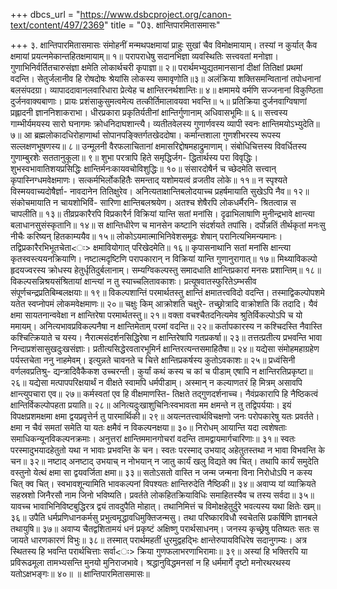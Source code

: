 +++
dbcs_url = "https://www.dsbcproject.org/canon-text/content/497/2369"
title = "0३. क्षान्तिपारमितासमासः"

+++
३. क्षान्तिपारमितासमासः
सं‍मोहनीं मन्मथपक्षमायां 
प्राहुः सुखां चैव विमोक्षमायाम्। 
तस्यां न कुर्यात् कैव क्षमायां
प्रयत्नमेकान्तहितक्षमायाम्॥ १॥
परापराधेषु सदानभिज्ञा
व्यवस्थितिः सत्त्ववतां मनोज्ञा। 
गुणाभिनिर्वर्तितचारुसंज्ञा
क्षमेति लोकार्थचरी कृपाज्ञा॥ २॥
परार्थमभ्युद्यतमानसानां
दीक्षां तितिक्षां प्रथमां वदन्ति। 
सेतुर्जलानीव हि रोषदोषः
श्रेयांसि लोकस्य समावृणोति॥३॥
अलंक्रिया शक्तिसमन्वितानां
तपोधनानां बलसंपदग्रा। 
व्यापाददावानलवारिधारा
प्रेत्येह च क्षान्तिरनर्थशान्तिः॥ ४॥
क्षमामये वर्मणि सज्जनानां
विकुण्ठिता दुर्जनवाक्यबाणाः।
प्रायः प्रशंसाकुसुमत्वमेत्य
तत्कीर्तिमालावयवा भवन्ति॥ ५॥
प्रतिक्रिया दुर्जनवाग्विषाणां
प्रह्लादनी ज्ञाननिशाकराभा। 
धीरप्रकारा प्रकृतिर्यतीनां
क्षान्तिर्गुणानाम् अधिवासभूमिः॥ ६॥
सत्त्वस्य गाम्भीर्यमयस्य सारो
घनागमः क्रोधनिदाघशान्त्यै। 
व्यतीतवेलस्य गुणार्णवस्य
व्यापी स्वनः क्षान्तिमयोऽभ्युदेति॥७॥
आ ब्रह्मलोकादधिरोहाणार्था
सोपानपङ्क्तिर्गतखेददोषा। 
कर्मान्तशाला गुणशीभरस्य
रूपस्य सल्लक्षणभूषणस्य॥ ८॥
उन्मूलनी वैरफलाचितानां
क्षमासरिद्दोषमहाद्रुमाणाम्। 
संबोधिचित्तस्य विवर्धितस्य
गुणाम्बुरशेः सततानुकूला॥ ९॥
शुभा परत्रापि हिते समृद्धिर्जग-
द्धितार्थस्य परा विवृद्धिः। 
शुभस्वभावातिशयप्रसिद्धिः
क्षान्तिर्मनःकायवचोविशुद्धिः॥ १०॥
संसारदोषैर्न च च्छेदमेति
सत्त्वान् कृपास्निग्धमवेक्षमाणः। 
सत्कर्मभिर्लोकहितैः समन्ताद्
यशोमयत्वं व्रजतीव लोके॥ ११॥
न स्पृश्यते विस्मयवाच्यदोषैर्ज्ञा-
नावदानेन तितिक्षुरेव। 
अनित्यताक्षान्तिबलोदयाच्च
प्रहर्षमायाति सुखेऽपि नैव॥ १२॥
संकोचमायाति न चायशोभिर्वि-
सारिणा क्षान्तिबलश्रयेण। 
अतश्च शेषैरपि लोकधर्मैरनि-
श्रितत्वान्न स चापलीति॥ १३॥
तीव्रप्रकारैरपि विप्रकारैर्न 
विक्रियां यान्ति सतां मनांसि। 
दृढाभिलाषाणि मुनीन्द्रभावे
क्षान्त्या बलाधानसुसंस्कृतानि॥ १४॥
स क्षान्तिधीरेण च मानसेन
कष्टानि सं‍दर्शयते तपांसि। 
दर्पोन्नतिं तीर्थकृतां मनःसु
नीचैः करिष्यन् हितकाम्ययैव॥ १५॥
लोकोऽयमात्माभिनिवेशसमूढः
शेषान् परानित्यभिमन्यमानः। 
तद्विप्रकारैरभिभूतचेता<ः>
क्षमावियोगात् परिखेदमेति॥ १६॥
कृपासनाथानि सतां मनांसि
क्षान्त्या कृतस्वस्त्ययनक्रियाणि। 
नष्टात्मदृष्टिणि परापकारान्
न विक्रियां यान्ति गुणानुरागात्॥ १७॥
मिथ्याविकल्पो हृदयज्वरस्य
क्रोधस्य हेतुर्धृतिदुर्बलानाम्। 
सम्यग्विकल्पस्तु समादधाति
क्षान्तिप्रकारां मनसः प्रशान्तिम्॥ १८॥
विकल्पसन्निश्रयसंश्रितायां
क्षान्त्यां न तु स्याच्चलितावकाशः।
प्रत्यूषवातस्फुरितेऽम्भसीव
सं‍पूर्णचन्द्रप्रतिबिम्बलक्षयाः॥ १९॥
विकल्पशान्तिं परमार्थतस्तु
क्षान्तिं क्षमातत्त्वविदो वदन्ति। 
तस्माद्विकल्पोपशमे यतेत
स्वप्नोपमं लोकमवेक्षमाणः॥ २०॥
चक्षुः किम् आक्रोशति चक्षुरे-
तच्छ्रोत्रादि वाक्रोशति किं तदादि। 
यैवं क्षमा सायतनान्ववेक्षा
न क्षान्तिरेषा परमार्थतस्तु॥ २१॥
वक्ता वचश्चैतदनित्यमेव
श्रुतिर्विकल्पोऽपि च यो ममायम्। 
अनित्यभावप्रविकल्पनैषा
न क्षान्तिमेताम् परमां वदन्ति॥ २२॥
कर्तापकारस्य न कश्चिदस्ति
नैवास्ति कश्चित्क्रियाते च यस्य। 
नैरात्मसंदर्शनसिद्धिरेषा
न क्षान्तिरेषापि गतप्रकर्षा॥ २३॥
तत्तत्प्रतीत्य प्रभवन्ति भावा
निन्दाप्रशंसासुखदुःखसंज्ञाः।
प्रतीत्यसिद्धेरवतारभूमिर्न 
क्षान्तिरत्यन्तसमाहितैषा॥ २४॥
यद्येसा संमोहमहाग्रहेण
पर्यस्तचेता ननु नाहमेवम्। 
इत्युन्नते चावनते च चित्ते
क्षान्तिप्रकर्षस्य कुतोऽवकाशः॥ २५॥
प्रध्वंसिनी वर्णलवप्रतिश्रु-
द्यन्त्रादिवैकैकश उच्चरन्ती। 
कुर्यां कथं कस्य च कां च पीडाम्
एषापि न क्षान्तिरतिप्रकृष्टा॥ २६॥
यद्येसा मत्पापपरिक्षयार्थं
न वीक्षते स्वामपि धर्मपीडाम्। 
अस्मान् न कल्याणतरं हि मित्रम्
असावपि क्षान्त्युपचारा एव॥ २७॥
कर्मस्वतां एव हि वीक्षमाणस्ति-
तिक्षते तद्गुणदर्शनाच्च। 
नैवं‍प्रकारापि हि नैष्ठिकत्वं
क्षान्तिर्विकल्पोपहता प्रयाति॥ २८॥
अनित्यदुःखाशुचिनिःस्वभावता
मम क्षमन्ते न तु तद्विपर्ययाः। 
इयं विपक्षप्रशमक्षमा क्षमा
द्वयप्रवृत्तेर्न तु पारमार्थिकी॥ २९॥
अयत्नतत्त्वार्थविचक्षणो जनः
परोपकारेषु यतः प्रवर्तते। 
क्षमा न चैवं समतां समेति या
यतः क्षमैवं न विकल्पनक्षया॥ ३०॥
निरोधम् आयान्ति यदा त्वशेषताः
समाधिकन्यूनविकल्पनक्रमाः।
अनुत्तरां क्षान्तिममानगोचरां
वदन्ति तामद्वायमार्गचारिणाः॥ ३१॥
स्वतः परस्मादुभयादहेतुतो
यथा न भावाः प्रभवन्ति के चन। 
स्वतः परस्माद् उभयाद् अहेतुतस्तथा 
न भावा विभवन्ति के चन॥ ३२॥
नष्टाद् अनष्टाद् उभयाच् न नोभयान्
न जातु कार्यं खलु विद्यते क्व चित्। 
तथापि कार्यं समुदेति वस्तुनो 
येत्थं क्षमा सा द्वयवर्जिता क्षमा॥ ३३॥
सतोऽसतो वास्ति न जन्म जन्मना
विना निरोधोऽपि न कस्य चित् क्व चित्। 
स्वभावशून्यामिति भावकल्पनां
विपश्यतः क्षान्तिरुदेति नैष्ठिकी॥ ३४॥
अवाप्य यां व्याक्रियते सहस्रशो
जिनैरसौ नाम जिनो भविष्यति। 
प्रवर्तते लोकहितक्रियाविधिः
समाहितस्यैव च तस्य सर्वदा॥ ३५॥
यावच्च भावाभिनिविष्टबुद्धिरत्र 
द्वयं तावदुपैति मोहात्। 
तथानिमित्तं च विमोक्षहेतुर्दुरे 
भवत्यस्य यथा क्षितेः खम्॥ ३६॥
उपैति धर्मप्रणिधानकर्मसु
प्रभुत्वमृद्धावधिमुक्तिजन्मसु। 
तथा परिष्कारविधौ स्वचेतसि
प्रकर्षिणि ज्ञानबले तथायुषि॥ ३७॥
अवाप्य चैतद्वशितामयं धनं
प्रकृष्टं अक्षिष्णु परार्थसाधनम्। 
जनस्य कृच्छ्रेषु पतिष्यतः सतः
स जायते धारणकारणं विभुः॥ ३८॥
तस्मात् परार्थमहतीं धुरमुद्वहद्भिः
क्षान्तेरुपायविधिरेष सदानुगम्यः। 
अत्र स्थितस्य हि भवन्ति परार्थचित्ताः
सर्वा<ः> क्रिया गुणफलाभरणाभिरामाः॥ ३९॥
अस्यां हि भक्तिरपि या प्रविरूढमूला
तामभ्यसन्ति मुनयो मुनिराजभावे। 
श्रद्धानुविद्धमनसां न हि धर्ममार्गे
दृष्टो मनोरथरथस्य यतोऽक्षभङ्गः॥ ४०॥
॥ क्षान्तिपारमितासमासः॥
